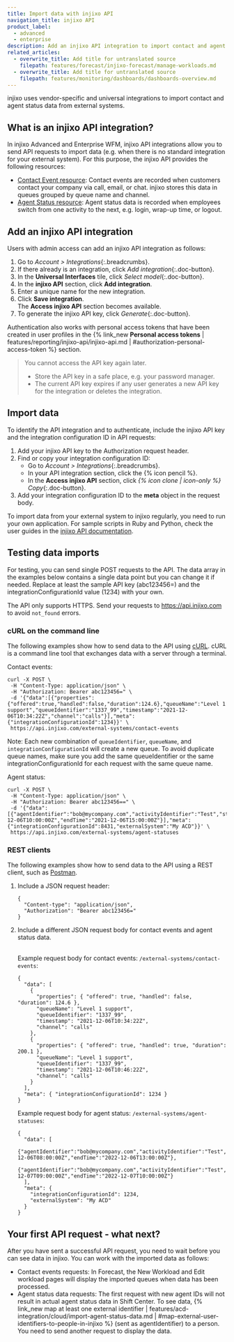 ```yaml
---
title: Import data with injixo API
navigation_title: injixo API
product_label:
  - advanced
  - enterprise
description: Add an injixo API integration to import contact and agent status data from your external system.
related_articles:
  - overwrite_title: Add title for untranslated source
    filepath: features/forecast/injixo-forecast/manage-workloads.md
  - overwrite_title: Add title for untranslated source
    filepath: features/monitoring/dashboards/dashboards-overview.md
---
```


injixo uses vendor-specific and universal integrations to import contact and agent status data from external systems.

## What is an injixo API integration?

In injixo Advanced and Enterprise WFM, injixo API integrations allow you to send API requests to import data (e.g. when there is no standard integration for your external system). For this purpose, the injixo API provides the following resources:

- [Contact Event resource](https://api.injixo.com/resources/integration_contact_event/): Contact events are recorded when customers contact your company via call, email, or chat. injixo stores this data in queues grouped by queue name and channel.
- [Agent Status resource](https://api.injixo.com/resources/integration_agent_status/): Agent status data is recorded when employees switch from one activity to the next, e.g. login, wrap-up time, or logout.

## Add an injixo API integration

Users with admin access can add an injixo API integration as follows:

1. Go to _Account > Integrations_{:.breadcrumbs}.
2. If there already is an integration, click _Add integration_{:.doc-button}.
3. In the **Universal Interfaces** tile, click _Select model_{:.doc-button}.
4. In the **injixo API** section, click **Add integration**.
5. Enter a unique name for the new integration.
6. Click **Save integration**.<br>The **Access injixo API** section becomes available.
7. To generate the injixo API key, click _Generate_{:.doc-button}.

Authentication also works with personal access tokens that have been created in user profiles in the {% link_new **Personal access tokens** | features/reporting/injixo-api/injixo-api.md | #authorization-personal-access-token %} section.

> You cannot access the API key again later. 
>
> - Store the API key in a safe place, e.g. your password manager.
> - The current API key expires if any user generates a new API key for the integration or deletes the integration.

## Import data <a id="import-contact-or-agent-status-data">

To identify the API integration and to authenticate, include the injixo API key and the integration configuration ID in API requests:

1. Add your injixo API key to the Authorization request header.
2. Find or copy your integration configuration ID:
    - Go to _Account > Integrations_{:.breadcrumbs}.
    - In your API integration section, click the {% icon pencil %}.
    - In the **Access injixo API** section, click _{% icon clone | icon-only %} Copy_{:.doc-button}.
3. Add your integration configuration ID to the **meta** object in the request body.

To import data from your external system to injixo regularly, you need to run your own application. For sample scripts in Ruby and Python, check the user guides in the [injixo API documentation](https://api.injixo.com).

## Testing data imports

For testing, you can send single POST requests to the API. The data array in the examples below contains a single data point but you can change it if needed. Replace at least the sample API key (abc123456=) and the integrationConfigurationId value (1234) with your own.

The API only supports HTTPS. Send your requests to https://api.injixo.com to avoid `not_found` errors.

### cURL on the command line

The following examples show how to send data to the API using [cURL](https://curl.se/). cURL is a command line tool that exchanges data with a server through a terminal.

Contact events:

```
curl -X POST \
 -H "Content-Type: application/json" \
 -H "Authorization: Bearer abc123456=" \
 -d '{"data":[{"properties":{"offered":true,"handled":false,"duration":124.6},"queueName":"Level 1 support","queueIdentifier":"1337_99","timestamp":"2021-12-06T10:34:22Z","channel":"calls"}],"meta":{"integrationConfigurationId":1234}}' \
 https://api.injixo.com/external-systems/contact-events
```

Note: Each new combination of `queueIdentifier`, `queueName`, and `integrationConfigurationId` will create a new queue. To avoid duplicate queue names, make sure you add the same queueIdentifier or the same integrationConfigurationId for each request with the same queue name. 

Agent status:

```
curl -X POST \
 -H "Content-Type: application/json" \
 -H "Authorization: Bearer abc123456==" \
 -d '{"data":[{"agentIdentifier":"bob@mycompany.com","activityIdentifier":"Test","startTime":"2021-12-06T10:00:00Z","endTime":"2021-12-06T15:00:00Z"}],"meta":{"integrationConfigurationId":8431,"externalSystem":"My ACD"}}' \
 https://api.injixo.com/external-systems/agent-statuses
```

### REST clients

The following examples show how to send data to the API using a REST client, such as [Postman](https://www.postman.com/downloads/).

1. Include a JSON request header:

   ```
   {
     "Content-type": "application/json",
     "Authorization": "Bearer abc123456="
   }
   ```

2. Include a different JSON request body for contact events and agent status data.<br><br>

   Example request body for contact events: `/external-systems/contact-events`:

   ```
   {
     "data": [
       {
         "properties": { "offered": true, "handled": false, "duration": 124.6 },
         "queueName": "Level 1 support",
         "queueIdentifier": "1337_99",
         "timestamp": "2021-12-06T10:34:22Z",
         "channel": "calls"
       },
       {
         "properties": { "offered": true, "handled": true, "duration": 200.1 },
         "queueName": "Level 1 support",
         "queueIdentifier": "1337_99",
         "timestamp": "2021-12-06T10:46:22Z",
         "channel": "calls"
       }
     ],
     "meta": { "integrationConfigurationId": 1234 }
   }
   ```

   Example request body for agent status: `/external-systems/agent-statuses`:

   ```
   {
     "data": [
       {"agentIdentifier":"bob@mycompany.com","activityIdentifier":"Test","startTime":"2022-12-06T08:00:00Z","endTime":"2022-12-06T13:00:00Z"},
       {"agentIdentifier":"bob@mycompany.com","activityIdentifier":"Test","startTime":"2022-12-07T09:00:00Z","endTime":"2022-12-07T10:00:00Z"}
     ],
     "meta": {
       "integrationConfigurationId": 1234,
       "externalSystem": "My ACD"
     }
   }
   ```

## Your first API request - what next?

After you have sent a successful API request, you need to wait before you can see data in injixo. You can work with the imported data as follows:

- Contact events requests: In Forecast, the New Workload and Edit workload pages will display the imported queues when data has been processed.
- Agent status data requests: The first request with new agent IDs will not result in actual agent status data in Shift Center. To see data, {% link_new map at least one external identifier | features/acd-integration/cloud/import-agent-status-data.md | #map-external-user-identifiers-to-people-in-injixo %} (sent as agentIdentifier) to a person. You need to send another request to display the data.
